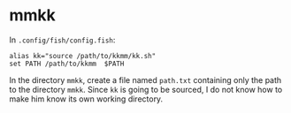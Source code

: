 # mmkk

In `.config/fish/config.fish`:
```
alias kk="source /path/to/kkmm/kk.sh"
set PATH /path/to/kkmm  $PATH
```

In the directory `mmkk`, create a file named `path.txt` containing
only the path to the directory `mmkk`.
Since `kk` is going to be sourced, I do not know how to make him know its
own working directory.
